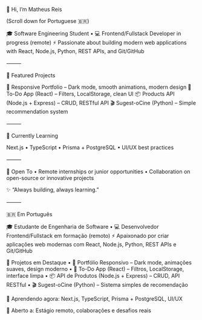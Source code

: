 👋 Hi, I’m Matheus Reis

(Scroll down for Portuguese 🇧🇷)

🎓 Software Engineering Student • 💻 Frontend/Fullstack Developer in progress (remote)
⚡ Passionate about building modern web applications with React, Node.js, Python, REST APIs, and Git/GitHub

⸻

📌 Featured Projects

🚀 Responsive Portfolio – Dark mode, smooth animations, modern design
📝 To-Do App (React) – Filters, LocalStorage, clean UI
📦 Products API (Node.js + Express) – CRUD, RESTful API
🎬 Sugest-oCine (Python) – Simple recommendation system

⸻

🌱 Currently Learning

Next.js • TypeScript • Prisma + PostgreSQL • UI/UX best practices

⸻

🤝 Open To
	•	Remote internships or junior opportunities
	•	Collaboration on open-source or innovative projects

✨ “Always building, always learning.”

⸻

🇧🇷 Em Português

🎓 Estudante de Engenharia de Software • 💻 Desenvolvedor Frontend/Fullstack em formação (remoto)
⚡ Apaixonado por criar aplicações web modernas com React, Node.js, Python, REST APIs e Git/GitHub

📌 Projetos em Destaque
	•	🚀 Portfólio Responsivo – Dark mode, animações suaves, design moderno
	•	📝 To-Do App (React) – Filtros, LocalStorage, interface limpa
	•	📦 API de Produtos (Node.js + Express) – CRUD, API RESTful
	•	🎬 Sugest-oCine (Python) – Sistema simples de recomendação

🌱 Aprendendo agora: Next.js, TypeScript, Prisma + PostgreSQL, UI/UX

🤝 Aberto a: Estágio remoto, colaborações e desafios reais
